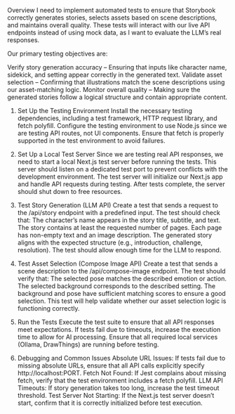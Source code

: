 Overview
I need to implement automated tests to ensure that Storybook correctly generates stories, selects assets based on scene descriptions, and maintains overall quality. These tests will interact with our live API endpoints instead of using mock data, as I want to evaluate the LLM’s real responses.

Our primary testing objectives are:

Verify story generation accuracy – Ensuring that inputs like character name, sidekick, and setting appear correctly in the generated text.
Validate asset selection – Confirming that illustrations match the scene descriptions using our asset-matching logic.
Monitor overall quality – Making sure the generated stories follow a logical structure and contain appropriate content.

1. Set Up the Testing Environment
Install the necessary testing dependencies, including a test framework, HTTP request library, and fetch polyfill.
Configure the testing environment to use Node.js since we are testing API routes, not UI components.
Ensure that fetch is properly supported in the test environment to avoid failures.
2. Set Up a Local Test Server
Since we are testing real API responses, we need to start a local Next.js test server before running the tests.
This server should listen on a dedicated test port to prevent conflicts with the development environment.
The test server will initialize our Next.js app and handle API requests during testing.
After tests complete, the server should shut down to free resources.

3. Test Story Generation (LLM API)
Create a test that sends a request to the /api/story endpoint with a predefined input.
The test should check that:
The character’s name appears in the story title, subtitle, and text.
The story contains at least the requested number of pages.
Each page has non-empty text and an image description.
The generated story aligns with the expected structure (e.g., introduction, challenge, resolution).
The test should allow enough time for the LLM to respond.

4. Test Asset Selection (Compose Image API)
Create a test that sends a scene description to the /api/compose-image endpoint.
The test should verify that:
The selected pose matches the described emotion or action.
The selected background corresponds to the described setting.
The background and pose have sufficient matching scores to ensure a good selection.
This test will help validate whether our asset selection logic is functioning correctly.

5. Run the Tests
Execute the test suite to ensure that all API responses meet expectations.
If tests fail due to timeouts, increase the execution time to allow for AI processing.
Ensure that all required local services (Ollama, DrawThings) are running before testing.

6. Debugging and Common Issues
Absolute URL Issues: If tests fail due to missing absolute URLs, ensure that all API calls explicitly specify http://localhost:PORT.
Fetch Not Found: If Jest complains about missing fetch, verify that the test environment includes a fetch polyfill.
LLM API Timeouts: If story generation takes too long, increase the test timeout threshold.
Test Server Not Starting: If the Next.js test server doesn’t start, confirm that it is correctly initialized before test execution.